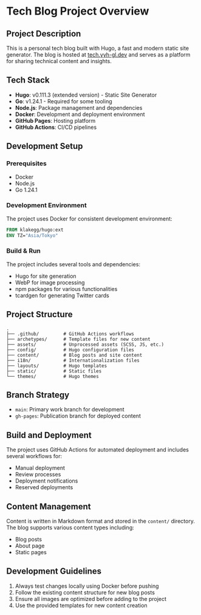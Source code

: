# Tech Blog Project Overview

## Project Description
This is a personal tech blog built with Hugo, a fast and modern static site generator. The blog is hosted at [tech.yyh-gl.dev](https://tech.yyh-gl.dev/) and serves as a platform for sharing technical content and insights.

## Tech Stack
- **Hugo**: v0.111.3 (extended version) - Static Site Generator
- **Go**: v1.24.1 - Required for some tooling
- **Node.js**: Package management and dependencies
- **Docker**: Development and deployment environment
- **GitHub Pages**: Hosting platform
- **GitHub Actions**: CI/CD pipelines

## Development Setup
### Prerequisites
- Docker
- Node.js
- Go 1.24.1

### Development Environment
The project uses Docker for consistent development environment:
```dockerfile
FROM klakegg/hugo:ext
ENV TZ="Asia/Tokyo"
```

### Build & Run
The project includes several tools and dependencies:
- Hugo for site generation
- WebP for image processing
- npm packages for various functionalities
- tcardgen for generating Twitter cards

## Project Structure
```
.
├── .github/         # GitHub Actions workflows
├── archetypes/      # Template files for new content
├── assets/          # Unprocessed assets (SCSS, JS, etc.)
├── config/          # Hugo configuration files
├── content/         # Blog posts and site content
├── i18n/            # Internationalization files
├── layouts/         # Hugo templates
├── static/          # Static files
└── themes/          # Hugo themes
```

## Branch Strategy
- `main`: Primary work branch for development
- `gh-pages`: Publication branch for deployed content

## Build and Deployment
The project uses GitHub Actions for automated deployment and includes several workflows for:
- Manual deployment
- Review processes
- Deployment notifications
- Reserved deployments

## Content Management
Content is written in Markdown format and stored in the `content/` directory. The blog supports various content types including:
- Blog posts
- About page
- Static pages

## Development Guidelines
1. Always test changes locally using Docker before pushing
2. Follow the existing content structure for new blog posts
3. Ensure all images are optimized before adding to the project
4. Use the provided templates for new content creation
